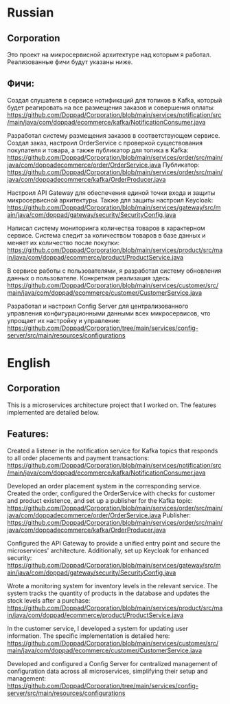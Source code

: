 # Russian
## Corporation
Это проект на микросервисной архитектуре над которым я работал. Реализованные фичи будут указаны ниже.

## Фичи:
Создал слушателя в сервисе нотификаций для топиков в Kafka, который будет реагировать на все размещения заказов и совершения оплаты: https://github.com/Doppad/Corporation/blob/main/services/notification/src/main/java/com/doppad/ecommerce/kafka/NotificationConsumer.java

Разработал систему размещения заказов в соответствующем сервисе. Создал заказ, настроил OrderService с проверкой существования покупателя и товара, а также публикатор для топика в Kafka: https://github.com/Doppad/Corporation/blob/main/services/order/src/main/java/com/doppadecommerce/order/OrderService.java Публикатор: https://github.com/Doppad/Corporation/blob/main/services/order/src/main/java/com/doppadecommerce/kafka/OrderProducer.java

Настроил API Gateway для обеспечения единой точки входа и защиты микросервисной архитектуры. Также для защиты настроил Keycloak: https://github.com/Doppad/Corporation/blob/main/services/gateway/src/main/java/com/doppad/gateway/security/SecurityConfig.java 

Написал систему мониторинга количества товаров в характерном сервисе. Система следит за количеством товаров в базе данных и меняет их количество после покупки: https://github.com/Doppad/Corporation/blob/main/services/product/src/main/java/com/doppad/ecommerce/product/ProductService.java

В сервисе работы с пользователями, я разработал систему обновления данных о пользователе. Конкретная реализация здесь: https://github.com/Doppad/Corporation/blob/main/services/customer/src/main/java/com/doppad/ecommerce/customer/CustomerService.java

Разработал и настроил Config Server для централизованного управления конфигурационными данными всех микросервисов, что упрощает их настройку и управление: https://github.com/Doppad/Corporation/tree/main/services/config-server/src/main/resources/configurations

# English
## Corporation
This is a microservices architecture project that I worked on. The features implemented are detailed below.

## Features:
Created a listener in the notification service for Kafka topics that responds to all order placements and payment transactions: https://github.com/Doppad/Corporation/blob/main/services/notification/src/main/java/com/doppad/ecommerce/kafka/NotificationConsumer.java

Developed an order placement system in the corresponding service. Created the order, configured the OrderService with checks for customer and product existence, and set up a publisher for the Kafka topic: https://github.com/Doppad/Corporation/blob/main/services/order/src/main/java/com/doppadecommerce/order/OrderService.java Publisher: https://github.com/Doppad/Corporation/blob/main/services/order/src/main/java/com/doppadecommerce/kafka/OrderProducer.java

Configured the API Gateway to provide a unified entry point and secure the microservices' architecture. Additionally, set up Keycloak for enhanced security: https://github.com/Doppad/Corporation/blob/main/services/gateway/src/main/java/com/doppad/gateway/security/SecurityConfig.java

Wrote a monitoring system for inventory levels in the relevant service. The system tracks the quantity of products in the database and updates the stock levels after a purchase: https://github.com/Doppad/Corporation/blob/main/services/product/src/main/java/com/doppad/ecommerce/product/ProductService.java

In the customer service, I developed a system for updating user information. The specific implementation is detailed here: https://github.com/Doppad/Corporation/blob/main/services/customer/src/main/java/com/doppad/ecommerce/customer/CustomerService.java

Developed and configured a Config Server for centralized management of configuration data across all microservices, simplifying their setup and management: https://github.com/Doppad/Corporation/tree/main/services/config-server/src/main/resources/configurations
